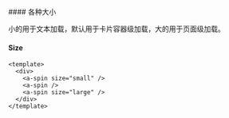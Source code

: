 <cn>
#### 各种大小 

小的用于文本加载，默认用于卡片容器级加载，大的用于页面级加载。
</cn>
<us>
#### Size
</us>

```tpl
<template>
  <div>
    <a-spin size="small" />
    <a-spin />
    <a-spin size="large" />
  </div>
</template>
```